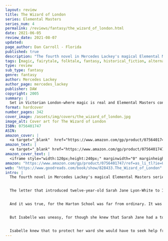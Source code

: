 ```yaml
---
layout: review
title: The Wizard of London
series: Elemental Masters
series_num: 4
permalink: /reviews/fantasy/the_wizard_of_london.html
date: 2021-06-05
review_date: 2021-08-07
updated: 
page_author: Dan Carroll - Florida
published: true
description: "The fourth novel in Mercedes Lackey's magical Elemental Masters series reimagines the fairy tale The Snow Queen in a richly-detailed alternate Victorian England."
tags: [magic, fairytale, folktale, fantasy, historical_fiction, alternate_history, mercedes_lackey]
type: review
sub_type: fantasy
genre: fantasy
author: Mercedes Lackey
author_page: mercedes_lackey
publisher: DAW
copyright: 2005
summary: |
  Set in Victorian London-where magic is real and Elemental Masters control the powers of Fire, Water, Air, and Earth–the fourth novel in this best-selling series tells the story of Lord Alderscroft, Master of the British Elemental Masters Council–the most powerful Fire Master ever to lead the Council. Loosely based on The Snow Queen, The Wizard of London delves into Lord Alderscroft's youth, when he was bespelled by an evil Elemental Master who hoped to use him for political gain.
format: hardcover
number_pages: 342
cover_image: /assets/img/covers/the_wizard_of_london.jpg
image_alt: Cover art for The Wizard of London
ISBN: 0756401747
ASIN: 
amazon_cover: |
  <a target="_blank"  href="https://www.amazon.com/gp/product/0756401747/ref=as_li_tl?ie=UTF8&camp=1789&creative=9325&creativeASIN=0756401747&linkCode=as2&tag=floridan21-20&linkId=167835158f58b783a36047979accf584"><img border="0" src="//ws-na.amazon-adsystem.com/widgets/q?_encoding=UTF8&MarketPlace=US&ASIN=0756401747&ServiceVersion=20070822&ID=AsinImage&WS=1&Format=_SL250_&tag=floridan21-20" ></a>
amazon_text: |
  <a target="_blank" href="https://www.amazon.com/gp/product/0756401747/ref=as_li_tl?ie=UTF8&camp=1789&creative=9325&creativeASIN=0756401747&linkCode=as2&tag=floridan21-20&linkId=3c196b715e5c4be885dec2a8607f33e2">The Wizard of London (Elemental Masters, Book 4)</a>
amazon_cover_text: |
  <iframe style="width:120px;height:240px;" marginwidth="0" marginheight="0" scrolling="no" frameborder="0" src="//ws-na.amazon-adsystem.com/widgets/q?ServiceVersion=20070822&OneJS=1&Operation=GetAdHtml&MarketPlace=US&source=ac&ref=tf_til&ad_type=product_link&tracking_id=floridan21-20&marketplace=amazon&amp;region=US&placement=0756401747&asins=0756401747&linkId=a1d22176303fb0a13de7e340c1b19e8b&show_border=false&link_opens_in_new_window=false&price_color=333333&title_color=0066c0&bg_color=ffffff"></iframe>
amazon: "https://www.amazon.com/gp/product/0756401747/ref=as_li_tl?ie=UTF8&tag=floridan21-20&camp=1789&creative=9325&linkCode=as2&creativeASIN=0756401747&linkId=17300d45bbcd09744fb27847ad104355"
web: "https://www.goodreads.com/book/show/828433.The_Wizard_of_London"
intro: |
  The fourth novel in Mercedes Lackey's magical Elemental Masters series reimagines the fairy tale The Snow Queen in a richly-detailed alternate Victorian England


  The letter that introduced twelve-year-old Sarah Jane Lyon-White to Isabelle Harton, who ran the Harton School in central London, seemed quite simple and straightforward. But it was what was not written in the letter that resonated to Isabelle's own finely tuned "extra" senses: "Sarah has gifts we cannot train," the letter whispered to her, "nor can anyone we know. Those we trust tell us that you can...."


  And it was true, for the Harton School was far from ordinary. It was Isabelle's job to train children who possessed the odd types of magic that could not be trained by London's powerful Elemental Masters: clairvoyants, telepaths, those with the ability to sense hidden danger, the vision to see into the past, and even that rarest of all talents: the ability to see and communicate with the dead.


  But Isabelle was uneasy, for though she knew that Sarah Jane had a touch of telepathy, there seemed to be something else about the girl–something that had not yet manifested. And Isabelle was right to be worried, for as soon as Sarah's full talents became evident, there was an attempt made on her – life. For Sarah was that rarest of magicians: a true medium, and for some reason, a powerful Elemental Master wanted her dead.


  Isabelle knew that to protect her ward she would have to seek help from the Elemental Masters of the city. That meant she would also see Lord David Alderscroft, the man she had once loved, but who had inexplicably chilled toward her and broken her heart long ago–for he was the leader of the city's Elemental Masters, the man who was now called the Wizard of London.
---
```



